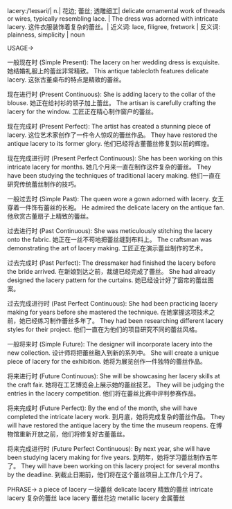 lacery:/ˈleɪsəri/| n.| 花边; 蕾丝; 透雕细工| delicate ornamental work of threads or wires, typically resembling lace. | The dress was adorned with intricate lacery. 这件衣服装饰着复杂的蕾丝。| 近义词: lace, filigree, fretwork | 反义词: plainness, simplicity | noun

USAGE->

一般现在时 (Simple Present):
The lacery on her wedding dress is exquisite.  她结婚礼服上的蕾丝非常精致。
This antique tablecloth features delicate lacery. 这张古董桌布的特点是精致的蕾丝。


现在进行时 (Present Continuous):
She is adding lacery to the collar of the blouse.  她正在给衬衫的领子加上蕾丝。
The artisan is carefully crafting the lacery for the window. 工匠正在精心制作窗户的蕾丝。


现在完成时 (Present Perfect):
The artist has created a stunning piece of lacery.  这位艺术家创作了一件令人惊叹的蕾丝作品。
They have restored the antique lacery to its former glory. 他们已经将古董蕾丝修复到以前的辉煌。


现在完成进行时 (Present Perfect Continuous):
She has been working on this intricate lacery for months.  她几个月来一直在制作这件复杂的蕾丝。
They have been studying the techniques of traditional lacery making.  他们一直在研究传统蕾丝制作的技巧。


一般过去时 (Simple Past):
The queen wore a gown adorned with lacery.  女王穿着一件饰有蕾丝的长袍。
He admired the delicate lacery on the antique fan. 他欣赏古董扇子上精致的蕾丝。


过去进行时 (Past Continuous):
She was meticulously stitching the lacery onto the fabric.  她正在一丝不苟地把蕾丝缝到布料上。
The craftsman was demonstrating the art of lacery making.  工匠正在演示蕾丝制作的艺术。


过去完成时 (Past Perfect):
The dressmaker had finished the lacery before the bride arrived.  在新娘到达之前，裁缝已经完成了蕾丝。
She had already designed the lacery pattern for the curtains. 她已经设计好了窗帘的蕾丝图案。


过去完成进行时 (Past Perfect Continuous):
She had been practicing lacery making for years before she mastered the technique.  在她掌握这项技术之前，她已经练习制作蕾丝多年了。
They had been researching different lacery styles for their project.  他们一直在为他们的项目研究不同的蕾丝风格。


一般将来时 (Simple Future):
The designer will incorporate lacery into the new collection.  设计师将把蕾丝融入到新的系列中。
She will create a unique piece of lacery for the exhibition.  她将为展览创作一件独特的蕾丝作品。


将来进行时 (Future Continuous):
She will be showcasing her lacery skills at the craft fair.  她将在工艺博览会上展示她的蕾丝技艺。
They will be judging the entries in the lacery competition. 他们将在蕾丝比赛中评判参赛作品。


将来完成时 (Future Perfect):
By the end of the month, she will have completed the intricate lacery work.  到月底，她将完成复杂的蕾丝作品。
They will have restored the antique lacery by the time the museum reopens.  在博物馆重新开放之前，他们将修复好古董蕾丝。


将来完成进行时 (Future Perfect Continuous):
By next year, she will have been studying lacery making for five years.  到明年，她将学习蕾丝制作五年了。
They will have been working on this lacery project for several months by the deadline.  到截止日期前，他们将在这个蕾丝项目上工作几个月了。


PHRASE->
a piece of lacery 一块蕾丝
delicate lacery 精致的蕾丝
intricate lacery 复杂的蕾丝
lace lacery 蕾丝花边
metallic lacery 金属蕾丝
